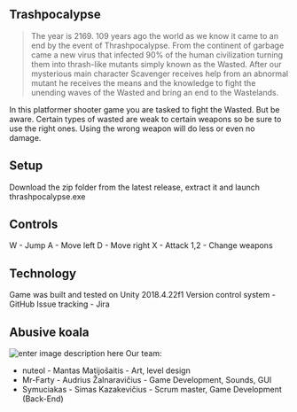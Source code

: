 ## Trashpocalypse

>The year is 2169. 109 years ago the world as we know it came to an end by the event of Thrashpocalypse. From the continent of garbage came a new virus that infected 90% of the human civilization turning them into thrash-like mutants simply known as the Wasted. After our mysterious main character Scavenger receives help from an abnormal mutant he receives the means and the knowledge to fight the unending waves of the Wasted and bring an end to the Wastelands.  

In this platformer shooter game you are tasked to fight the Wasted. But be aware. Certain types of wasted are weak to certain weapons so be sure to use the right ones. Using the wrong weapon will do less or even no damage.
## Setup
Download the zip folder from the latest release, extract it and launch thrashpocalypse.exe
## Controls
W - Jump 
A - Move left 
D - Move right 
X - Attack 
1,2 - Change weapons
## Technology
Game was built and tested on Unity 2018.4.22f1
Version control system - GitHub
Issue tracking - Jira
## Abusive koala
![enter image description here](https://i.imgur.com/kTnWran.png)
Our team:
 - nuteol - Mantas Matijošaitis - Art, level design
 - Mr-Farty - Audrius Žalnaravičius - Game Development, Sounds, GUI
 - Symuciakas - Simas Kazakevičius - Scrum master, Game Development (Back-End)

